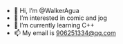 - 👋 Hi, I’m @WalkerAgua
- 👀 I’m interested in comic and jog
- 🌱 I’m currently learning C++
- 📫 My email is 906251334@qq.com

<!---
WalkerAgua/WalkerAgua is a ✨ special ✨ repository because its `README.md` (this file) appears on your GitHub profile.
You can click the Preview link to take a look at your changes.
--->

